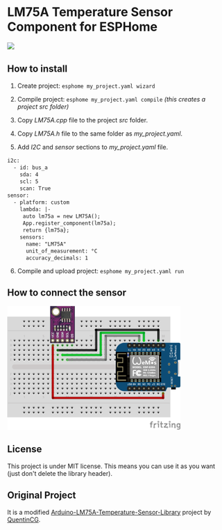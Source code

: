 # LM75A Temperature Sensor Component for ESPHome

<img src="device.png" width="300">

## How to install

1) Create project: `esphome my_project.yaml wizard`

2) Compile project: `esphome my_project.yaml compile` _(this creates a project src folder)_

3) Copy _LM75A.cpp_ file to the project _src_ folder.

4) Copy _LM75A.h_ file to the same folder as _my\_project.yaml_.

5) Add _I2C_ and _sensor_ sections to _my_project.yaml_ file.
```
i2c:
  - id: bus_a
    sda: 4
    scl: 5
    scan: True
sensor:    
  - platform: custom
    lambda: |-
     auto lm75a = new LM75A();
     App.register_component(lm75a);
     return {lm75a};
    sensors:
      name: "LM75A"
      unit_of_measurement: °C
      accuracy_decimals: 1
```

6) Compile and upload project: `esphome my_project.yaml run`

## How to connect the sensor
<img src="schematics.png" width="400">

## License

This project is under MIT license. This means you can use it as you want (just don't delete the library header).

## Original Project ##

It is a modified <a target="_blank" href="https://github.com/QuentinCG/Arduino-LM75A-Temperature-Sensor-Library">Arduino-LM75A-Temperature-Sensor-Library</a> project by <a target="_blank" href="https://github.com/QuentinCG">QuentinCG</a>.
